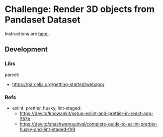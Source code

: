 # Challenge: Render 3D objects from Pandaset Dataset

Instructions are [here](CHALLENGE.md).

## Development

### Libs

parcel:
- https://parceljs.org/getting-started/webapp/


### Refs

- eslint, prettier, husky, lint-staged: 
    - https://dev.to/knowankit/setup-eslint-and-prettier-in-react-app-357b
    - https://dev.to/shashwatnautiyal/complete-guide-to-eslint-prettier-husky-and-lint-staged-fh9